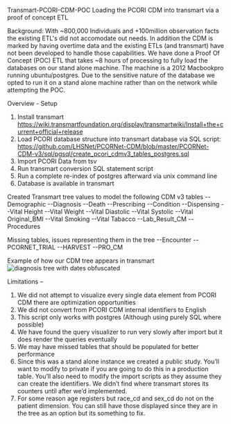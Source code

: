 Transmart-PCORI-CDM-POC
Loading the PCORI CDM into transmart via a proof of concept ETL

Background: With ~800,000 Individuals and +100million observation facts the existing ETL's did not accomodate out needs. In addition the CDM is marked by having overtime data and the existing ETLs (and transmart) have not been developed to handle those capabilities. We have done a Proof Of Concept (POC) ETL that takes ~8 hours of processing to fully load the databases on our stand alone machine. The machine is a 2012 Macbookpro running ubuntu/postgres. Due to the sensitive nature of the database we opted to run it on a stand alone machine rather than on the network while attempting the POC. 

Overview - Setup

1.	Install transmart https://wiki.transmartfoundation.org/display/transmartwiki/Install+the+current+official+release
2.	Load PCORI database structure into transmart database via SQL script: https://github.com/LHSNet/PCORNet-CDM/blob/master/PCORNet-CDM-v3/sql/pgsql/create_pcori_cdmv3_tables_postgres.sql 
3.	Import PCORI Data from tsv
4.	Run transmart conversion SQL statement script
5.	Run a complete re-index of postgres afterward via unix command line 
6.	Database is available in transmart

Created Transmart tree values to model the following CDM v3 tables
--Demographic --Diagnosis --Death --Prescribing --Condition --Dispensing --Vital Height --Vital Weight --Vital Diastolic --Vital Systolic --Vital Original_BMI --Vital Smoking --Vital Tabacco --Lab_Result_CM --Procedures

Missing tables, issues representing them in the tree
--Encounter --PCORNET_TRIAL --HARVEST --PRO_CM

Example of how our CDM tree appears in transmart
![diagnosis tree with dates obfuscated](https://cloud.githubusercontent.com/assets/16839412/17255910/2398d7a0-5589-11e6-9493-253a5d1406a4.jpg)

Limitations –

1.	We did not attempt to visualize every single data element from PCORI CDM there are optimization opportunities
2.	We did not convert from PCORI CDM internal identifiers to English
3.	This script only works with postgres (Although using purely SQL where possible)
4.	We have found the query visualizer to run very slowly after import but it does render the queries eventually
5.	We may have missed tables that should be populated for better performance
6.	Since this was a stand alone instance we created a public study. You’ll want to modify to private if you are going to do this in a production table. You’ll also need to modify the import scripts as they assume they can create the identifiers. We didn’t find where transmart stores its counters until after we’d implemented.
7.	For some reason age registers but race_cd and sex_cd do not on the patient dimension. You can still have those displayed since they are in the tree as an option but its something to fix.

